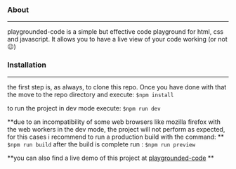 ### About

------------


playgrounded-code is a simple but effective code playground for html, css and javascript. It allows you to have a live view of your code working (or not 😉)

### Installation

------------


the first step is, as always, to clone this repo. Once you have done with that the move to the repo directory and execute:
`$npm install`

to run the project in dev mode execute:
`$npm run dev`

**due to an incompatibility of some web browsers like mozilla firefox with the web workers in the dev mode, the project will not perform as expected, for this cases i recommend to run a production build with the command:  **
`$npm run build`
after the build is complete run :
`$npm run preview`

**you can also find a live demo of this project at [playgrounded-code](https://playgrounded-code.vercel.app "playgrounded-code") **

